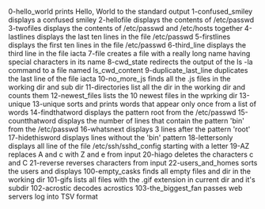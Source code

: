0-hello_world prints Hello, World to the standard output
1-confused_smiley displays a confused smiley
2-hellofile displays the contents of /etc/passwd
3-twofiles displays the contents of /etc/passwd and /etc/hosts together
4-lastlines displays the last ten lines in the file /etc/passwd
5-firstlines displays the first ten lines in the file /etc/passwd
6-third_line displays the third line in the file iacta
7-file creates a file with a really long name having special characters in its name
8-cwd_state redirects the output of the ls -la command to a file named ls_cwd_content
9-duplicate_last_line duplicates the last line of the file iacta
10-no_more_js finds all the .js files in the working dir and sub dir
11-directories list all the dir in the working dir and counts them
12-newest_files lists the 10 newest files in the wprking dir 13-unique
13-unique sorts and prints words that appear only once from a list of words 
14-findthatword displays the pattern root from the /etc/passwd
15-countthatword displays the number of lines that contain the pattern 'bin' from the /etc/passwd
16-whatsnext displays 3 lines after the pattern 'root'
17-hidethisword displays lines without the 'bin' pattern
18-lettersonly displays all line of the file /etc/ssh/sshd_config starting with a letter
19-AZ replaces A and c with Z and e from input
20-hiago deletes the characters c and C
21-reverse reverses characters from input
22-users_and_homes sorts the users and displays 
100-empty_casks finds all empty files and dir in the working dir 
101-gifs lists all files with the .gif extension in current dir and it's subdir
102-acrostic decodes acrostics
103-the_biggest_fan passes web servers log into TSV format

